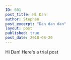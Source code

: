 ```yaml
---
ID: 601
post_title: Hi Dan!
author: Stephen
post_excerpt: "Dan dan dan"
layout: post
published: true
post_date: 2018-08-20
---
```


Hi Dan! Here's a trial post
